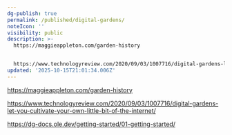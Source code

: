 ```yaml
---
dg-publish: true
permalink: /published/digital-gardens/
noteIcon: ''
visibility: public
description: >-
  https://maggieappleton.com/garden-history


  https://www.technologyreview.com/2020/09/03/1007716/digital-gardens-let-you-cultivate-your-own-little-bit-of-the-inte
updated: '2025-10-15T21:01:34.006Z'
---
```


https://maggieappleton.com/garden-history

https://www.technologyreview.com/2020/09/03/1007716/digital-gardens-let-you-cultivate-your-own-little-bit-of-the-internet/

https://dg-docs.ole.dev/getting-started/01-getting-started/
